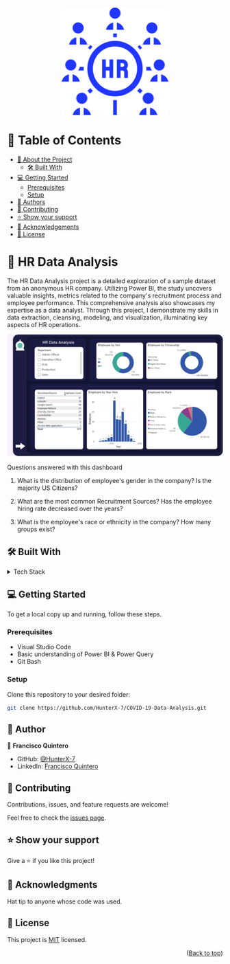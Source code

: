 <a name="readme-top"></a>

<div align="center">

  <img src="./recursos-humanos.png" alt="logo" width="250"  height="auto" />
  <br/>

</div>

<!-- TABLE OF CONTENTS -->

# 📗 Table of Contents

- [📖 About the Project](#about-project)
  - [🛠 Built With](#built-with)
- [💻 Getting Started](#getting-started)
  - [Prerequisites](#prerequisites)
  - [Setup](#setup)
- [👥 Authors](#authors)
- [🤝 Contributing](#contributing)
- [⭐️ Show your support](#support)
- [🙏 Acknowledgements](#acknowledgements)
- [📝 License](#license)

<!-- PROJECT DESCRIPTION -->

# 📖 HR Data Analysis <a name="about-project"></a>

The HR Data Analysis project is a detailed exploration of a sample dataset from an anonymous HR company. Utilizing Power BI, the study uncovers valuable insights, metrics related to the company's recruitment process and employee performance. This comprehensive analysis also showcases my expertise as a data analyst. Through this project, I demonstrate my skills in data extraction, cleansing, modeling, and visualization, illuminating key aspects of HR operations.

<img src="./hr-dashboard.png" alt="Chart" />

</br>

Questions answered with this dashboard

1. What is the distribution of employee's gender in the company? Is the majority US Citizens?

2. What are the most common Recruitment Sources? Has the employee hiring rate decreased over the years?

3. What is the employee's race or ethnicity in the company? How many groups exist?


## 🛠 Built With <a name="built-with"></a>

<details>
  <summary>Tech Stack</summary>
  <ul>
    <li>Power BI</li>
    <li>Power Query</li>
    <li>Microsoft Excel</li>
  </ul>
</details>

<!-- GETTING STARTED -->

## 💻 Getting Started <a name="getting-started"></a>

To get a local copy up and running, follow these steps.

### Prerequisites

- Visual Studio Code
- Basic understanding of Power BI & Power Query
- Git Bash

### Setup

Clone this repository to your desired folder:

```sh
git clone https://github.com/HunterX-7/COVID-19-Data-Analysis.git
```

<!-- AUTHORS -->

## 👥 Author <a name="authors"></a>

👤 **Francisco Quintero**

- GitHub: [@HunterX-7](https://github.com/HunterX-7)
- LinkedIn: [Francisco Quintero](https://www.linkedin.com/in/francisco-asis-quintero-cede%C3%B1o/)

<!-- CONTRIBUTING -->

## 🤝 Contributing <a name="contributing"></a>

Contributions, issues, and feature requests are welcome!

Feel free to check the [issues page](https://github.com/HunterX-7/HR-Data-Analysis/issues).

<!-- SUPPORT -->

## ⭐️ Show your support <a name="support"></a>

Give a ⭐️ if you like this project!

<!-- Acknowledgments -->

## 🙏 Acknowledgments <a name="acknowledgements"></a>

Hat tip to anyone whose code was used.

<!-- LICENSE -->

## 📝 License <a name="license"></a>

This project is [MIT](./LICENSE) licensed.

<p align="right">(<a href="#readme-top">Back to top</a>)</p>
